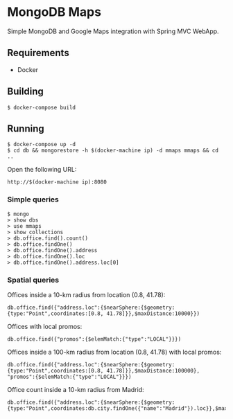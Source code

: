 MongoDB Maps
============

Simple MongoDB and Google Maps integration with Spring MVC WebApp.

Requirements
------------

* Docker

Building
--------

    $ docker-compose build

Running
-------

    $ docker-compose up -d
    $ cd db && mongorestore -h $(docker-machine ip) -d mmaps mmaps && cd ..

Open the following URL:

    http://$(docker-machine ip):8080

### Simple queries

    $ mongo
    > show dbs
    > use mmaps
    > show collections
    > db.office.find().count()
    > db.office.findOne()
    > db.office.findOne().address
    > db.office.findOne().loc
    > db.office.findOne().address.loc[0]

### Spatial queries

Offices inside a 10-km radius from location (0.8, 41.78):

    db.office.find({"address.loc":{$nearSphere:{$geometry:{type:"Point",coordinates:[0.8, 41.78]}},$maxDistance:10000}})
	
Offices with local promos:

    db.office.find({"promos":{$elemMatch:{"type":"LOCAL"}}})
	
Offices inside a 100-km radius from location (0.8, 41.78) with local promos:

    db.office.find({"address.loc":{$nearSphere:{$geometry:{type:"Point",coordinates:[0.8, 41.78]}},$maxDistance:100000}, "promos":{$elemMatch:{"type":"LOCAL"}}})
	
Office count inside a 10-km radius from Madrid:	

    db.office.find({"address.loc":{$nearSphere:{$geometry:{type:"Point",coordinates:db.city.findOne({"name":"Madrid"}).loc}},$maxDistance:10000}}).count()

